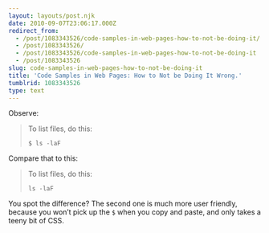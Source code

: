 ```yaml
---
layout: layouts/post.njk
date: 2010-09-07T23:06:17.000Z
redirect_from:
  - /post/1083343526/code-samples-in-web-pages-how-to-not-be-doing-it/
  - /post/1083343526/
  - /post/1083343526/code-samples-in-web-pages-how-to-not-be-doing-it
  - /post/1083343526
slug: code-samples-in-web-pages-how-to-not-be-doing-it
title: 'Code Samples in Web Pages: How to Not be Doing It Wrong.'
tumblrid: 1083343526
type: text
---
```

<p>Observe:</p>

<blockquote><p>To list files, do this:</p>
<pre><code>$ ls -laF</code></pre></blockquote>

<p>Compare that to this:</p>

<blockquote><p>To list files, do this:</p>
<pre><code class="dollar">ls -laF</code></pre></blockquote>

<p>You spot the difference?  The second one is much more user friendly, because you won&rsquo;t pick up the <code>$</code> when you copy and paste, and only takes a teeny bit of CSS.</p>
